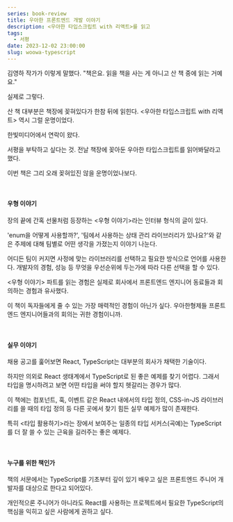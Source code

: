 ```yaml
---
series: book-review
title: 우아한 프론트엔드 개발 이야기
description: <우아한 타입스크립트 with 리액트>를 읽고
tags:
  - 서평
date: 2023-12-02 23:00:00
slug: woowa-typescript
---
```


김영하 작가가 이렇게 말했다. "책은요. 읽을 책을 사는 게 아니고 산 책 중에 읽는 거예요."

실제로 그렇다.

산 책 대부분은 책장에 꽂혀있다가 한참 뒤에 읽힌다. <우아한 타입스크립트 with 리액트> 역시 그럴 운명이었다.

한빛미디어에서 연락이 왔다.

서평을 부탁하고 싶다는 것. 전날 책장에 꽂아둔 우아한 타입스크립트를 읽어봐달라고 했다.

이번 책은 그리 오래 꽂혀있진 않을 운명이었나보다.

<br/>

#### 우형 이야기

장의 끝에 간혹 선물처럼 등장하는 <우형 이야기>라는 인터뷰 형식의 글이 있다.

'enum을 어떻게 사용할까?', '팀에서 사용하는 상태 관리 라이브러리가 있나요?'와 같은 주제에 대해 팀별로 어떤 생각을 가졌는지 이야기 나눈다.

어디든 팀이 커지면 사정에 맞는 라이브러리를 선택하고 필요한 방식으로 언어를 사용한다. 개발자의 경험, 성능 등 무엇을 우선순위에 두는가에 따라 다른 선택을 할 수 있다.

<우형 이야기> 파트를 읽는 경험은 실제로 회사에서 프론트엔드 엔지니어 동료들과 회의하는 경험과 유사했다.

이 책이 독자들에게 줄 수 있는 가장 매력적인 경험이 아닌가 싶다. 우아한형제들 프론트엔드 엔지니어들과의 회의는 귀한 경험이니까.

<br/>

#### 실무 이야기

채용 공고를 훑어보면 React, TypeScript는 대부분의 회사가 채택한 기술이다.

하지만 의외로 React 생태계에서 TypeScript로 된 좋은 예제를 찾기 어렵다. 그래서 타입을 명시하려고 보면 어떤 타입을 써야 할지 헷갈리는 경우가 많다.

이 책에는 컴포넌트, 훅, 이벤트 같은 React 내에서의 타입 정의, CSS-in-JS 라이브러리를 쓸 때의 타입 정의 등 다른 곳에서 찾기 힘든 실무 예제가 많이 존재한다.

특히 <타입 활용하기>라는 장에서 보여주는 일종의 타입 서커스(곡예)는 TypeScript를 더 잘 쓸 수 있는 근육을 길러주는 좋은 예제다.

<br/>

#### 누구를 위한 책인가

책의 서문에서는 TypeScript를 기초부터 깊이 있기 배우고 싶은 프론트엔드 주니어 개발자를 대상으로 한다고 되어있다.

개인적으론 주니어가 아니라도 React를 사용하는 프로젝트에서 필요한 TypeScript의 핵심을 익히고 싶은 사람에게 권하고 싶다.
